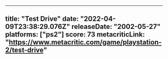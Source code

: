 
---
title: "Test Drive"
date: "2022-04-09T23:38:29.076Z"
releaseDate: "2002-05-27"
platforms: ["ps2"]
score: 73
metacriticLink: "https://www.metacritic.com/game/playstation-2/test-drive"
---
